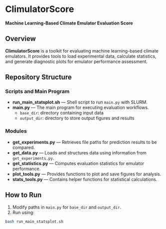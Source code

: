 # ClimulatorScore  
**Machine Learning-Based Climate Emulator Evaluation Score**  

## Overview  
**ClimulatorScore** is a toolkit for evaluating machine learning-based climate emulators. It provides tools to load experimental data, calculate statistics, and generate diagnostic plots for emulator performance assessment.  

## Repository Structure  

### Scripts and Main Program  
- **run_main_statsplot.sh** — Shell script to run `main.py` with SLURM.  
- **main.py** — The main program for executing evaluation workflows.  
  - `base_dir`: directory containing input data  
  - `output_dir`: directory to store output figures and results  

### Modules  
- **get_experiments.py** — Retrieves file paths for prediction results to be compared.  
- **get_data.py** — Loads and structures data using information from `get_experiments.py`.  
- **get_statistics.py** — Computes evaluation statistics for emulator performance.  
- **plot_tools.py** — Provides functions to plot and save figures for analysis.  
- **stats_tools.py** — Contains helper functions for statistical calculations.  

## How to Run  
1. Modify paths in `main.py` for `base_dir` and `output_dir`.  
2. Run using:  
```bash
bash run_main_statsplot.sh
